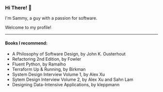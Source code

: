 
### Hi There! 👋
I'm Sammy, a guy with a passion for software.

Welcome to my profile!

---
#### Books I recommend:
- A Philosophy of Software Design, by John K. Ousterhout
- Refactoring 2nd Edition, by Fowler
- Fluent Python, by Ramalho
- Terraform Up & Running, by Birkman
- System Design Interview Volume 1, by Alex Xu
- Sytem Design Interview Volume 2, by Alex Xu and Sahn Lam
- Designing Data-Intensive Applications, by kleppmann
